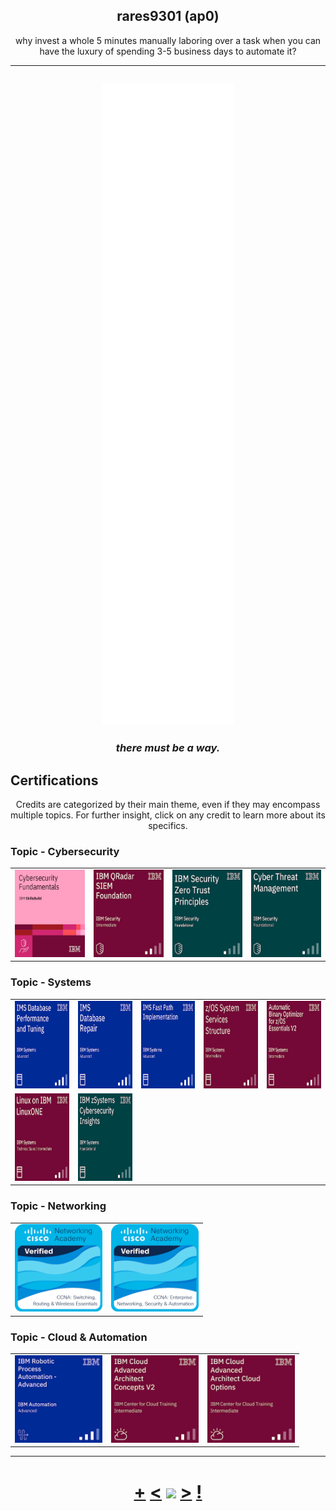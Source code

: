 <h2 align="center">rares9301 (ap0)</h1>
<p align="center">why invest a whole 5 minutes manually laboring over a task when you can have the luxury of spending 3-5 business days to automate it?</p>

<hr>
<h2 align="center"><img src="./github-metrics.svg"></h2>

<h3 align="center"><i>there must be a way.</i></h3>


<h2>Certifications</h2>
<p align="center">Credits are categorized by their main theme, even if they may encompass multiple topics. For further insight, click on any credit to learn more about its specifics.</p>
<h3>Topic - Cybersecurity</h3>
<table>
  <tr>
    <td><a href="https://www.credly.com/badges/dfe30b11-993e-433d-8fea-e1b9fb7c3111/public_url"><img alt="Cybersecurity Fundamentals" src="cert/cybersecurity-fundamentals.png" width="140" height="140"/></a></td>
    <td><a href="https://www.credly.com/badges/8f7334a4-aba3-4bf3-a550-12e3b3fa3ba2/public_url"><img alt="IBM QRadar SIEM Foundation" src="cert/ibm-qradar-siem-foundation.png" width="140" height="140"/></a></td>
    <td><a href="https://www.credly.com/badges/4a246dd6-13e2-465e-a27c-edd3b25de330/public_url"><img alt="IBM Security Zero Trust Principles" src="cert/ibm-security-zero-trust-principles.png" width="140" height="140"/></a></td>
    <td><a href="https://www.credly.com/badges/eb971ead-1ed5-4867-a7e5-94683d62d651/public_url"><img alt="Cyber Threat Management" src="cert/cyber-threat-management.png" width="140" height="140"/></a></td>
  </tr>
</table>

<h3>Topic - Systems</h3>
<table>
  <tr>
     <td><a href="https://www.credly.com/badges/a49a3a5e-e3a0-4870-baed-95a0af0f060d/public_url"><img alt="IMS Database Performance and Tuning" src="cert/ims-database-performance-and-tuning.png" width="140" height="140"/></a></td>
     <td><a href="https://www.credly.com/badges/c4e78e27-d53f-4959-a583-59e1b08cda6d/public_url"><img alt="IMS Database Repair" src="cert/ims-database-repair.png" width="140" height="140"/></a></td>
     <td><a href="https://www.credly.com/badges/ca211cec-3c79-4eb2-883e-32fd4ee15410/public_url"><img alt="IMS Fast Path Implementation" src="cert/ims-fast-path-implementation.png" width="140" height="140"/></a></td> 
     <td><a href="https://www.credly.com/badges/7ed9b367-8ad3-4d48-8004-dad8788d08fb/public_url"><img alt="z/OS System Services Structure" src="cert/z-os-system-services-structure.png" width="140" height="140"/></a></td>
    <td><a href="https://www.credly.com/badges/b0225e02-be40-49f5-a798-bb3a69d52e3f/public_url"><img alt="Automatic Binary Optimizer for z/OS Essentials V2" src="cert/automatic-binary-optimizer-for-z-os-essentials-v2.png" width="140" height="140"/></a></td>
    
  </tr>
  <tr>
    <td><a href="https://www.credly.com/badges/8d07431e-8278-47ff-92d7-164ecb6ed493/public_url"><img alt="Linux on IBM LinuxONE Technical Sales Intermediate" src="cert/linux-on-ibm-linuxone-technical-sales-intermediate.png" width="140" height="140"/></a></td>
    <td><a href="https://www.credly.com/badges/f7000a91-47de-4511-8328-3d2f7b1bcdee/public_url"><img alt="IBM zSystems Cybersecurity Insights" src="cert/ibm-zsystems-cybersecurity-insights.png" width="140" height="140"/></a></td>
  </tr>
</table>

<h3>Topic - Networking</h3>
<table>
  <tr>
    <td><a href="https://www.credly.com/badges/a723a702-1904-4271-a825-023bba574ab5/public_url"><img alt="CCNA Switching, Routing, and Wireless Essentials" src="cert/ccna-switching-routing-and-wireless-essentials.1.png" width="140" height="140"/></a></td>
    <td><a href="https://www.credly.com/badges/a542855b-c749-4872-961c-2c90ee96aeec/public_url"><img alt="CCNA Enterprise Networking, Security, and Automation" src="cert/ccna-enterprise-networking-security-and-automation.png" width="140" height="140"/></a></td>
  </tr>
</table>

<h3>Topic - Cloud & Automation</h3>
<table>
  <tr>
    <td><a href="https://www.credly.com/badges/e9cd2170-19a6-471b-8918-6923cd93bd96/public_url"><img alt="IBM Robotic Process Automation - Advanced" src="cert/ibm-robotic-process-automation-advanced.png" width="140" height="140"/></a></td> 
    <td><a href="https://www.credly.com/badges/7352f25e-2fe5-40ef-a3c1-0c13ecc28a9d/public_url"><img alt="IBM Cloud Advanced Architect Concepts v2" src="cert/ibm-cloud-advanced-architect-concepts-v2.png" width="140" height="140"/></a></td> 
    <td><a href="https://www.credly.com/badges/5b4dc377-fd51-4a87-a6fd-c5948cb00278/public_url"><img alt="IBM Cloud Advanced Architect Cloud Options" src="cert/ibm-cloud-advanced-architect-cloud-options.png" width="140" height="140"/></a></td> 
  </tr>
</table>
<hr>

<h1 align="center"> <a href="https://octo-ring.com/register">+</a> <a href="https://octo-ring.com/p/rares9301/prev"><</a> <a href="https://octo-ring.com/">
<img align="center" src="https://discord-readme-badge.vercel.app/api?id=299220016530849793"></a> <a href="https://octo-ring.com/p/rares9301/next">></a> <a href="https://octo-ring.com/p/rares9301/random">!</a>
</h1>


